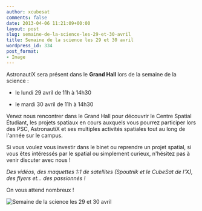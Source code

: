 ```yaml
---
author: xcubesat
comments: false
date: 2013-04-06 11:21:09+00:00
layout: post
slug: semaine-de-la-science-les-29-et-30-avril
title: Semaine de la science les 29 et 30 avril
wordpress_id: 334
post_format:
- Image
---
```


AstronautiX sera présent dans le **Grand Hall** lors de la semaine de la science :



	
  * le lundi 29 avril de 11h à 14h30

	
  * le mardi 30 avril de 11h à 14h30


Venez nous rencontrer dans le Grand Hall pour découvrir le Centre Spatial Étudiant, les projets spatiaux en cours auxquels vous pourrez participer lors des PSC, AstronautiX et ses multiples activités spatiales tout au long de l'année sur le campus.

Si vous voulez vous investir dans le binet ou reprendre un projet spatial, si vous êtes intéressés par le spatial ou simplement curieux, n'hésitez pas à venir discuter avec nous !

_Des vidéos, des maquettes 1:1 de satellites (Spoutnik et le CubeSat de l'X), des flyers et... des passionnés !_

On vous attend nombreux !

![Semaine de la science les 29 et 30 avril](http://xspacecenter.files.wordpress.com/2013/04/logo-cse-sur-fond.png)
